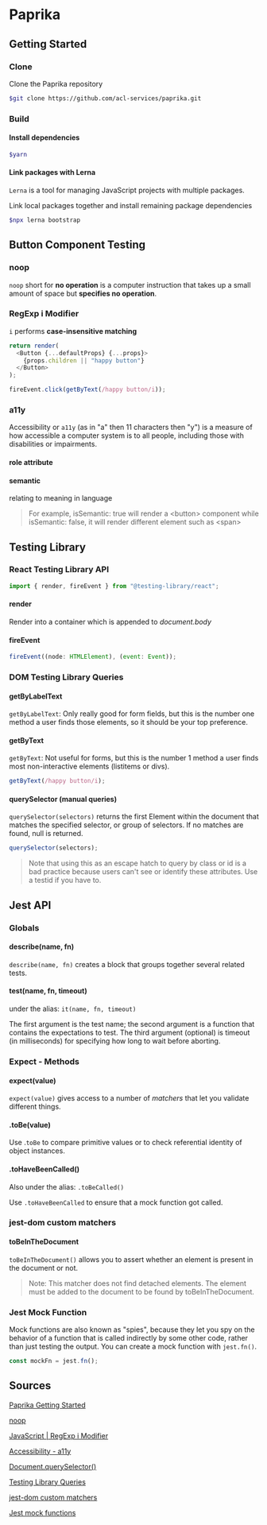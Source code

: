 # Paprika

## Getting Started

### Clone

Clone the Paprika repository

```bash
$git clone https://github.com/acl-services/paprika.git
```

### Build

#### Install dependencies

```bash
$yarn
```

#### Link packages with Lerna

`Lerna` is a tool for managing JavaScript projects with multiple
packages.

Link local packages together and install remaining package dependencies

```bash
$npx lerna bootstrap
```

## Button Component Testing

### noop

`noop` short for **no operation** is a computer instruction that takes up a small amount of space but **specifies no operation**.

### RegExp i Modifier

`i` performs **case-insensitive matching**

```javascript
return render(
  <Button {...defaultProps} {...props}>
    {props.children || "happy button"}
  </Button>
);

fireEvent.click(getByText(/happy button/i));
```

### a11y

Accessibility or `a11y` (as in "a" then 11 characters then "y") is a measure of how accessible a computer system is to all people, including those with disabilities or impairments.

#### role attribute

#### semantic

relating to meaning in language

> For example, isSemantic: true will render a \<button> component while isSemantic: false, it will render different element such as \<span>

## Testing Library

### React Testing Library API

```javascript
import { render, fireEvent } from "@testing-library/react";
```

#### render

Render into a container which is appended to _document.body_

#### fireEvent

```javascript
fireEvent((node: HTMLElement), (event: Event));
```

### DOM Testing Library Queries

#### getByLabelText

`getByLabelText`: Only really good for form fields, but this is the number one method a user finds those elements, so it should be your top preference.

#### getByText

`getByText`: Not useful for forms, but this is the number 1 method a user finds most non-interactive elements (listitems or divs).

```javascript
getByText(/happy button/i);
```

#### querySelector (manual queries)

`querySelector(selectors)` returns the first Element within the document that matches the specified selector, or group of selectors. If no matches are found, null is returned.

```javascript
querySelector(selectors);
```

> Note that using this as an escape hatch to query by class or id is a bad practice because users can't see or identify these attributes. Use a testid if you have to.

## Jest API

### Globals

#### describe(name, fn)

`describe(name, fn)` creates a block that groups together several related tests.

#### test(name, fn, timeout)

under the alias: `it(name, fn, timeout)`

The first argument is the test name; the second argument is a function that contains the expectations to test. The third argument (optional) is timeout (in milliseconds) for specifying how long to wait before aborting.

### Expect - Methods

#### expect(value)

`expect(value)` gives access to a number of _matchers_ that let you validate different things.

#### .toBe(value)

Use .`toBe` to compare primitive values or to check referential identity of object instances.

#### .toHaveBeenCalled()

Also under the alias: `.toBeCalled()`

Use `.toHaveBeenCalled` to ensure that a mock function got called.

### jest-dom custom matchers

#### toBeInTheDocument

`toBeInTheDocument()` allows you to assert whether an element is present in the document or not.

> Note: This matcher does not find detached elements. The element must be added to the document to be found by toBeInTheDocument.

### Jest Mock Function

Mock functions are also known as "spies", because they let you spy on the behavior of a function that is called indirectly by some other code, rather than just testing the output. You can create a mock function with `jest.fn()`.

```javascript
const mockFn = jest.fn();
```

## Sources

[Paprika Getting Started](https://github.com/acl-services/paprika/wiki/Getting-Started)

[noop](https://whatis.techtarget.com/definition/no-op-no-operation)

[JavaScript | RegExp i Modifier](https://www.geeksforgeeks.org/javascript-regexp-i-modifier/)

[Accessibility - a11y](https://www.techopedia.com/definition/10165/accessibility-a11y)

[Document.querySelector()](https://developer.mozilla.org/en-US/docs/Web/API/Document/querySelector)

[Testing Library Queries](https://testing-library.com/docs/dom-testing-library/api-queries)

[jest-dom custom matchers](https://github.com/testing-library/jest-dom#custom-matchers)

[Jest mock functions](https://jestjs.io/docs/en/jest-object.html#mock-functions)
